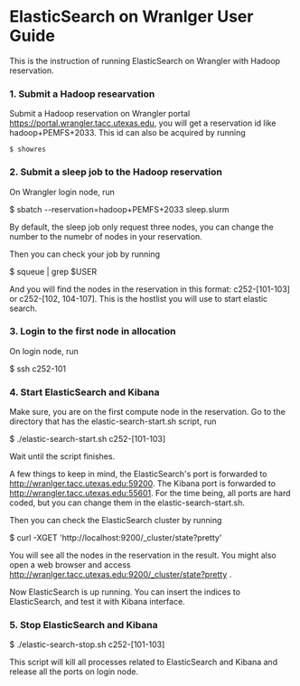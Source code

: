 ElasticSearch on Wranlger User Guide
=====

This is the instruction of running ElasticSearch on Wrangler with Hadoop reservation.

### 1. Submit a Hadoop researvation 

Submit a Hadoop reservation on Wrangler portal https://portal.wrangler.tacc.utexas.edu, you will get a reservation id like hadoop+PEMFS+2033. This id can also be acquired by running 

    $ showres

### 2. Submit a sleep job to the Hadoop reservation

On Wrangler login node, run

   $ sbatch --reservation=hadoop+PEMFS+2033 sleep.slurm

By default, the sleep job only request three nodes, you can change the number to the numebr of nodes in your reservation.

Then you can check your job by running

   $ squeue | grep $USER

And you will find the nodes in the reservation in this format: c252-[101-103] or c252-[102, 104-107]. This is the hostlist you will use to start elastic search.

### 3. Login to the first node in allocation

On login node, run 

   $ ssh c252-101

### 4. Start ElasticSearch and Kibana

Make sure, you are on the first compute node in the reservation. Go to the directory that has the elastic-search-start.sh script, run

   $ ./elastic-search-start.sh c252-[101-103]

Wait until the script finishes.

A few things to keep in mind, the ElasticSearch's port is forwarded to http://wranlger.tacc.utexas.edu:59200.
The Kibana port is forwarded to http://wrangler.tacc.utexas.edu:55601.
For the time being, all ports are hard coded, but you can change them in the elastic-search-start.sh.

Then you can check the ElasticSearch cluster by running 

   $ curl -XGET 'http://localhost:9200/_cluster/state?pretty'

You will see all the nodes in the reservation in the result. 
You might also open a web browser and access http://wranlger.tacc.utexas.edu:9200/_cluster/state?pretty .

Now ElasticSearch is up running. You can insert the indices to ElasticSearch, and test it with Kibana interface.

### 5. Stop ElasticSearch and Kibana

   $ ./elastic-search-stop.sh c252-[101-103]

This script will kill all processes related to ElasticSearch and Kibana and release all the ports on login node.
